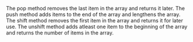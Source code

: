 The pop method removes the last item in the array and returns it later.
The push method adds items to the end of the array and lengthens the array.
The shift method removes the first item in the array and returns it for later use.
The unshift method adds atleast one item to the beginning of the array and returns the number of items in the array.

